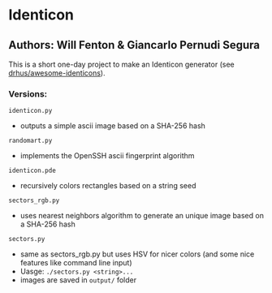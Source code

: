 # Identicon
## Authors: Will Fenton & Giancarlo Pernudi Segura

This is a short one-day project to make an Identicon generator (see [drhus/awesome-identicons](https://github.com/drhus/awesome-identicons)).

### Versions:

`identicon.py`
+ outputs a simple ascii image based on a SHA-256 hash

`randomart.py`
+ implements the OpenSSH ascii fingerprint algorithm

`identicon.pde`
+ recursively colors rectangles based on a string seed

`sectors_rgb.py`
+ uses nearest neighbors algorithm to generate an unique image based on a SHA-256 hash

`sectors.py`
+ same as sectors_rgb.py but uses HSV for nicer colors (and some nice features like command line input)
+ Uasge: `./sectors.py <string>...`
+ images are saved in `output/` folder
